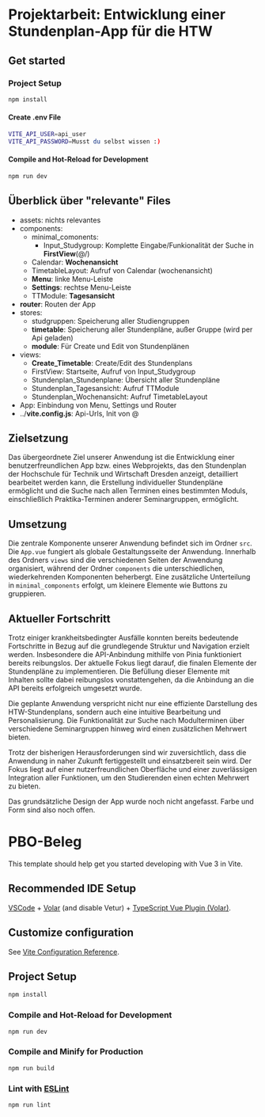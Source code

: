 # Projektarbeit: Entwicklung einer Stundenplan-App für die HTW

## Get started

### Project Setup

 ```sh
 npm install
 ```
 #### Create .env File
 ```sh
 VITE_API_USER=api_user
 VITE_API_PASSWORD=Musst du selbst wissen :)
 ```
 #### Compile and Hot-Reload for Development

 ```sh
 npm run dev
 ```

## Überblick über "relevante" Files

- assets: nichts relevantes
- components:
  - minimal_comonents:
    - Input_Studygroup: Komplette Eingabe/Funkionalität der Suche in **FirstView**(@/)
  - Calendar: **Wochenansicht**
  - TimetableLayout: Aufruf von Calendar (wochenansicht)
  - **Menu**: linke Menu-Leiste
  - **Settings**: rechtse Menu-Leiste
  - TTModule: **Tagesansicht**
- **router**: Routen der App
- stores:
  - studgruppen: Speicherung aller Studiengruppen
  - **timetable**: Speicherung aller Stundenpläne, außer Gruppe (wird per Api geladen)
  - **module**: Für Create und Edit von Stundenplänen
- views:
  - **Create_Timetable**: Create/Edit des Stundenplans
  - FirstView: Startseite, Aufruf von Input_Studygroup
  - Stundenplan_Stundenplane: Übersicht aller Stundenpläne
  - Stundenplan_Tagesansicht: Aufruf TTModule
  - Stundenplan_Wochenansicht: Aufruf TimetableLayout
- App: Einbindung von Menu, Settings und Router
- ../**vite.config.js**: Api-Urls, Init von @

## Zielsetzung

Das übergeordnete Ziel unserer Anwendung ist die Entwicklung einer benutzerfreundlichen App bzw. eines Webprojekts, das den Stundenplan der Hochschule für Technik und Wirtschaft Dresden anzeigt, detailliert bearbeitet werden kann, die Erstellung individueller Stundenpläne ermöglicht und die Suche nach allen Terminen eines bestimmten Moduls, einschließlich Praktika-Terminen anderer Seminargruppen, ermöglicht.

## Umsetzung

Die zentrale Komponente unserer Anwendung befindet sich im Ordner `src`. Die `App.vue` fungiert als globale Gestaltungsseite der Anwendung. Innerhalb des Ordners `views` sind die verschiedenen Seiten der Anwendung organisiert, während der Ordner `components` die unterschiedlichen, wiederkehrenden Komponenten beherbergt. Eine zusätzliche Unterteilung in `minimal_components` erfolgt, um kleinere Elemente wie Buttons zu gruppieren.

## Aktueller Fortschritt

Trotz einiger krankheitsbedingter Ausfälle konnten bereits bedeutende Fortschritte in Bezug auf die grundlegende Struktur und Navigation erzielt werden. Insbesondere die API-Anbindung mithilfe von Pinia funktioniert bereits reibungslos. Der aktuelle Fokus liegt darauf, die finalen Elemente der Stundenpläne zu implementieren. Die Befüllung dieser Elemente mit Inhalten sollte dabei reibungslos vonstattengehen, da die Anbindung an die API bereits erfolgreich umgesetzt wurde.

Die geplante Anwendung verspricht nicht nur eine effiziente Darstellung des HTW-Stundenplans, sondern auch eine intuitive Bearbeitung und Personalisierung. Die Funktionalität zur Suche nach Modulterminen über verschiedene Seminargruppen hinweg wird einen zusätzlichen Mehrwert bieten.

Trotz der bisherigen Herausforderungen sind wir zuversichtlich, dass die Anwendung in naher Zukunft fertiggestellt und einsatzbereit sein wird. Der Fokus liegt auf einer nutzerfreundlichen Oberfläche und einer zuverlässigen Integration aller Funktionen, um den Studierenden einen echten Mehrwert zu bieten.

Das grundsätzliche Design der App wurde noch nicht angefasst. Farbe und Form sind also noch offen.

# PBO-Beleg

 This template should help get you started developing with Vue 3 in Vite.

 ## Recommended IDE Setup

 [VSCode](https://code.visualstudio.com/) + [Volar](https://marketplace.visualstudio.com/items?itemName=Vue.volar) (and disable Vetur) + [TypeScript Vue Plugin (Volar)](https://marketplace.visualstudio.com/items?itemName=Vue.vscode-typescript-vue-plugin).

 ## Customize configuration

 See [Vite Configuration Reference](https://vitejs.dev/config/).

 ## Project Setup

 ```sh
 npm install
 ```

 ### Compile and Hot-Reload for Development

 ```sh
 npm run dev
 ```

 ### Compile and Minify for Production

 ```sh
 npm run build
 ```

 ### Lint with [ESLint](https://eslint.org/)

 ```sh
 npm run lint
 ```
